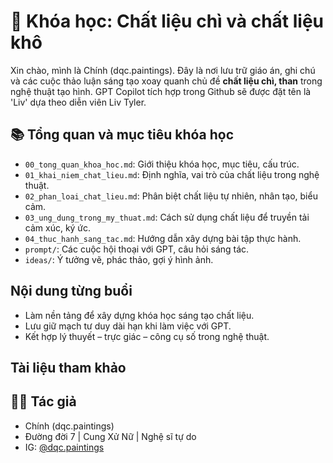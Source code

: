 # 🎨 Khóa học: Chất liệu chì và chất liệu khô

Xin chào, mình là Chính (dqc.paintings). Đây là nơi lưu trữ giáo án, ghi chú và các cuộc thảo luận sáng tạo xoay quanh chủ đề **chất liệu chì, than** trong nghệ thuật tạo hình. GPT Copilot tích hợp trong Github sẽ được đặt tên là 'Liv' dựa theo diễn viên Liv Tyler.

## 📚 Tổng quan và mục tiêu khóa học

- `00_tong_quan_khoa_hoc.md`: Giới thiệu khóa học, mục tiêu, cấu trúc.
- `01_khai_niem_chat_lieu.md`: Định nghĩa, vai trò của chất liệu trong nghệ thuật.
- `02_phan_loai_chat_lieu.md`: Phân biệt chất liệu tự nhiên, nhân tạo, biểu cảm.
- `03_ung_dung_trong_my_thuat.md`: Cách sử dụng chất liệu để truyền tải cảm xúc, ký ức.
- `04_thuc_hanh_sang_tac.md`: Hướng dẫn xây dựng bài tập thực hành.
- `prompt/`: Các cuộc hội thoại với GPT, câu hỏi sáng tác.
- `ideas/`: Ý tưởng vẽ, phác thảo, gợi ý hình ảnh.

## Nội dung từng buổi

- Làm nền tảng để xây dựng khóa học sáng tạo chất liệu.
- Lưu giữ mạch tư duy dài hạn khi làm việc với GPT.
- Kết hợp lý thuyết – trực giác – công cụ số trong nghệ thuật.

## Tài liệu tham khảo

## 🧑‍🎨 Tác giả

- Chính (dqc.paintings)  
- Đường đời 7 | Cung Xử Nữ | Nghệ sĩ tự do  
- IG: [@dqc.paintings](https://instagram.com/dqc.paintings)
